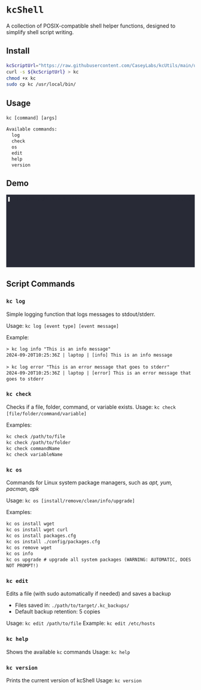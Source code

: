 # `kcShell`

A collection of POSIX-compatible shell helper functions, designed to simplify shell script writing.

## Install  

```sh
kcScriptUrl="https://raw.githubusercontent.com/CaseyLabs/kcUtils/main/utils/kcShell/kcshell.sh"
curl -s ${kcScriptUrl} > kc
chmod +x kc
sudo cp kc /usr/local/bin/
```    

## Usage  

`kc [command] [args]`

```
Available commands:
  log
  check
  os
  edit
  help
  version
```

## Demo

![Image of kcShell running](./demo.gif)

## Script Commands

### `kc log`

Simple logging function that logs messages to stdout/stderr.

Usage: `kc log [event type] [event message]`

Example: 
```
> kc log info "This is an info message"
2024-09-20T10:25:36Z | laptop | [info] This is an info message

> kc log error "This is an error message that goes to stderr"
2024-09-20T10:25:36Z | laptop | [error] This is an error message that goes to stderr
```

### `kc check`

Checks if a file, folder, command, or variable exists.
Usage: `kc check [file/folder/command/variable]`

Examples:
```
kc check /path/to/file
kc check /path/to/folder
kc check commandName
kc check variableName
```

### `kc os`

Commands for Linux system package managers, such as _apt, yum, pacman, apk_

Usage: `kc os [install/remove/clean/info/upgrade]`

Examples:
```
kc os install wget
kc os install wget curl
kc os install packages.cfg
kc os install ./config/packages.cfg
kc os remove wget
kc os info
kc os upgrade # upgrade all system packages (WARNING: AUTOMATIC, DOES NOT PROMPT!)
```

### `kc edit`

Edits a file (with sudo automatically if needed) and saves a backup 
- Files saved in: `./path/to/target/.kc_backups/`
- Default backup retention: 5 copies

Usage: `kc edit /path/to/file`
Example: `kc edit /etc/hosts`

### `kc help`

Shows the available `kc` commands
Usage: `kc help`

### `kc version`

Prints the current version of kcShell
Usage: `kc version`
